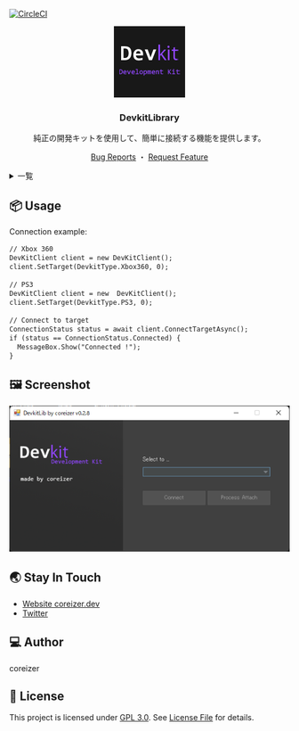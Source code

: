 [![CircleCI](https://dl.circleci.com/status-badge/img/gh/coreizer/ChatHub/tree/master.svg?style=svg&circle-token=8e9b8e671195f8a13aeb2cff2cd445d618ab2184)](https://dl.circleci.com/status-badge/redirect/gh/coreizer/ChatHub/tree/master)

<div align="center">
  <a href="https://github.com/coreizer/ChatHub">
    <img src="./docs/logo.png">
  </a>

  <h3 align="center">DevkitLibrary</h3>

純正の開発キットを使用して、簡単に接続する機能を提供します。

  <p align="center">
    <a href="">Bug Reports</a>
    ・
    <a href="">Request Feature</a>
  </p>
</div>

<details>
  <summary>一覧</summary>
  <ol>
    <li><a href="#📦-usage">Usage</a></li>
    <li><a href="#🖼️-screenshot">Screenshot</a></li>
    <li><a href="#💻-author">Author</a></li>
    <li><a href="#📝-license">License</a></li>
  </ol>
</details>

## 📦 Usage

Connection example:

```
// Xbox 360
DevKitClient client = new DevKitClient();
client.SetTarget(DevkitType.Xbox360, 0);

// PS3
DevKitClient client = new  DevKitClient();
client.SetTarget(DevkitType.PS3, 0);

// Connect to target
ConnectionStatus status = await client.ConnectTargetAsync();
if (status == ConnectionStatus.Connected) {
  MessageBox.Show("Connected !");
}
```

## 🖼️ Screenshot

![demo-image](./docs/demo-app.png)

## 🌏 Stay In Touch

- [Website coreizer.dev](https://www.coreizer.dev)
- [Twitter](https://www.twitter.com/coreizer)

## 💻 Author

coreizer

## 📝 License

This project is licensed under [GPL 3.0](https://opensource.org/license/lgpl-3-0/). See [License File](LICENSE) for details.
